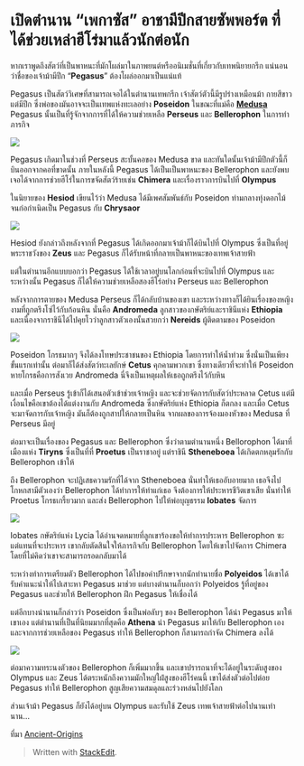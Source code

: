 # เปิดตำนาน “เพกาซัส” อาชามีปีกสายซัพพอร์ต ที่ได้ช่วยเหล่าฮีโร่มาแล้วนักต่อนัก

หากเราพูดถึงสัตว์ที่เป็นพาหนะที่มักโผล่มาในภาพยนต์หรืออนิเมชั่นที่เกี่ยวกับเทพนิยายกรีก แน่นอนว่าชื่อของเจ้าม้ามีปีก “**Pegasus**” ต้องโผล่ออกมาเป็นแน่แท้

Pegasus เป็นสัตว์วิเศษที่สามารถเจอได้ในตำนานเทพกรีก เจ้าสัตว์ตัวนี้มีรูปร่างเหมือนม้า กายสีขาวแต่มีปีก ซึ่งพ่อของมันอาจจะเป็นเทพแห่งทะเลอย่าง **Poseidon** ในขณะที่แม่คือ [**Medusa**](https://www.catdumb.com/the-legend-of-medusa/) Pegasus นั้นเป็นที่รู้จักจากการที่ได้ให้ความช่วยเหลือ **Perseus** และ **Bellerophon** ในการทำภารกิจ

![](https://i3.wp.com/www.catdumb.com/wp-content/uploads/2018/02/Pegasus1.jpg)

Pegasus เกิดมาในช่วงที่ Perseus สะบั้นคอของ Medusa ขาด และทันใดนั้นเจ้าม้ามีปีกตัวนี้ก็บินออกจากคอที่ขาดนั้น ภายในหลังนี้ Pegasus ได้เป็นเป็นพาหนะของ Bellerophon และยังพบเจอได้จากการช่วยฮีโร่ในการขจัดสัตว์ร้ายเช่น **Chimera** และเรื่องราวการบินไปที่ **Olympus**

ในนิยายของ **Hesiod** เขียนไว้ว่า Medusa ได้มีเพศสัมพันธ์กับ Poseidon ท่ามกลางทุ่งดอกไม้ จนก่อกำเนิดเป็น Pegasus กับ **Chrysaor**

![](https://i3.wp.com/www.catdumb.com/wp-content/uploads/2018/02/Pegasus-emerges.jpg)

Hesiod ยังกล่าวถึงหลังจากที่ Pegasus ได้เกิดออกมาเจ้าม้าก็ได้บินไปที่ Olympus ซึ่งเป็นที่อยู่พระราชวังของ **Zeus** และ Pegasus ก็ได้รับหน้าที่กลายเป็นพาหนะของเทพเจ้าสายฟ้า

แต่ในตำนานอีกแบบบอกว่า Pegasus ได้ใช้เวลาอยู่บนโลกก่อนที่จะบินไปที่ Olympus และระหว่างนั้น Pegasus ก็ได้ให้ความช่วยเหลือสองฮีโร่อย่าง Perseus และ Bellerophon

หลังจากการตายของ Medusa Perseus ก็ได้กลับบ้านของเขา และระหว่างทางก็ได้ยินเรื่องของหญิงงามที่ถูกตรึงโซ่ไว้กับก้อนหิน นั่นคือ **Andromeda** ลูกสาวของกษัตริย์และราชินีแห่ง **Ethiopia** และเนื่องจากราชินีได้ไปคุยโวว่าลูกสาวตัวเองนั้นสวยกว่า **Nereids** ผู้ติดตามของ Poseidon

![](https://i3.wp.com/www.catdumb.com/wp-content/uploads/2018/02/Perseus-saving-Andromeda.jpg)

Poseidon โกรธมากๆ จึงได้ลงโทษประชาชนของ Ethiopia โดยการทำให้น้ำท่วม ซึ่งนั่นเป็นเพียงขั้นแรกเท่านั้น ต่อมาก็ได้ส่งสัตว์ทะเลยักษ์ **Cetus** คุกคามพวกเขา ซึ่งทางเดียวที่จะทำให้ Poseidon หายโกรธคือการสังเวย Andromeda นี่จึงเป็นเหตุผลให้เธอถูกตรึงไว้กับหิน

และเมื่อ Perseus รู้เข้าก็ได้เสนอตัวเข้าช่วยเจ้าหญิง และจะช่วยจัดการกับสัตว์ประหลาด Cetus แต่มีเงื่อนไขคือเขาต้องได้แต่งงานกับ Andromeda ซึ่งกษัตริย์แห่ง Ethiopia ก็ตกลง และเมื่อ Cetus จะมาจัดการกับเจ้าหญิง มันก็ต้องถูกสาปให้กลายเป็นหิน จากผลของการจ้องมองหัวของ Medusa ที่ Perseus มีอยู่

ต่อมาจะเป็นเรื่องของ Pegasus และ Bellerophon ซึ่งว่าตามตำนานหนึ่ง Bellorophon ได้มาที่เมืองแห่ง **Tiryns** ซึ่งเป็นที่ที่ **Proetus** เป็นราชาอยู่ แต่ราชินี **Stheneboea** ได้เกิดตกหลุมรักกับ Bellerophon เข้าให้

ถึง Bellerophon จะปฏิเสธความรักที่ได้จาก Stheneboea นั่นทำให้เธออับอายมาก เธอจึงไปโกหกสามีตัวเองว่า Bellerophon ได้ทำการให้ท่าแก่เธอ จึงต้องการให้ประหารชีวิตเขาเสีย นั่นทำให้ Proetus โกรธเกรี้ยวมาก และส่ง Bellerophon ไปให้พ่อบุญธรรม **Iobates** จัดการ

![](https://i3.wp.com/www.catdumb.com/wp-content/uploads/2018/02/Chimera-e-Bellerofonte.jpg)

Iobates กษัตริย์แห่ง Lycia ได้อ่านจดหมายที่ลูกเขาร้องขอให้ทำการประหาร Bellerophon ซะ แต่แทนที่จะประหาร เขากลับตัดสินใจให้ภารกิจกับ Bellerophon โดยให้เขาไปจัดการ Chimera โดยที่ไม่คิดว่าเขาจะสามารถรอดกลับมาได้

ระหว่างทำการเตรียมตัว Bellerophon ได้ไปขอคำปรึกษาจากนักทำนายชื่อ **Polyeidos** ได้เขาได้รับคำแนะนำให้ไปเสาะหา Pegasus มาช่วย แต่บางตำนานก็บอกว่า Polyeidos รู้ที่อยู่ของ Pegasus และช่วยให้ Bellerophon ฝึก Pegasus ให้เชื่องได้

แต่อีกบางนำนานก็กล่าวว่า Poseidon ซึ่งเป็นพ่อลับๆ ของ Bellerophon ได้นำ Pegasus มาให้เขาเอง แต่ตำนานที่เป็นที่นิยมมากที่สุดคือ **Athena** นำ Pegasus มาให้กับ Bellerophon เอง และจากการช่วยเหลือของ Pegasus ทำให้ Bellerophon ก็สามารถกำจัด Chimera ลงได้

![](https://i3.wp.com/www.catdumb.com/wp-content/uploads/2018/02/28f66de2112b25eaa1eec43de566f4a1.jpeg)

ต่อมาความทระนงตัวของ Bellerophon ก็เพิ่มมากขึ้น และเขาปรารถนาที่จะได้อยู่ในระดับสูงของ Olympus และ Zeus ได้ตระหนักถึงความมักใหญ่ใฝ่สูงของฮีโร่คนนี้ เขาได้ส่งตัวต่อไปต่อย Pegasus ทำให้ Bellerophon สูญเสียความสมดุลและร่วงหล่นไปยังโลก

ส่วนเจ้าม้า Pegasus ก็ยังได้อยู่บน Olympus และรับใช้ Zeus เทพเจ้าสายฟ้าต่อไปนานเท่านาน…

ที่มา [Ancient-Origins](http://www.ancient-origins.net/myths-legends/pegasus-majestic-white-horse-olympus-006182)

> Written with [StackEdit](https://www.catdumb.com/legend-of-pegasus/).

